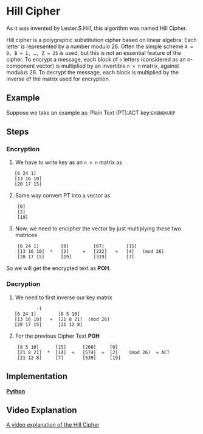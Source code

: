 # Hill Cipher

As it was invented by Lester.S.Hill, this algorithm was named Hill Cipher.

Hill cipher is a polygraphic substitution cipher based on linear algebra. Each letter is represented by a number modulo 26. Often the simple scheme `A = 0, B = 1, …, Z = 25` is used, but this is not an essential feature of the cipher. To encrypt a message, each block of `n` letters (considered as an n-component vector) is multiplied by an invertible `n × n` matrix, against modulus 26. To decrypt the message, each block is multiplied by the inverse of the matrix used for encryption.

## Example

Suppose we take an example as:
Plain Text (PT):ACT
key:`GYBNQKURP`

## Steps

### Encryption

1. We have to write key as an `n × n` matrix as

 ```
    [6 24 1]
    [13 16 10]
    [20 17 15]
```
2. Same way convert PT into a vector as

``` 
    [0]
    [2]
    [19]
```
3. Now, we need to encipher the vector by just multiplying these two matrices

```
    [6 24 1]        [0]         [67]        [15]
    [13 16 10]  *   [2]     =   [222]   ≈   [4]   (mod 26)
    [20 17 15]      [19]        [319]       [7]
```
So we will get the encrypted text as **POH**.

### Decryption

1. We need to first inverse our key matrix 
 ```
            -1 
    [6 24 1]        [8 5 10]
    [13 16 10]   ≈  [21 8 21]  (mod 26) 
    [20 17 15]      [21 12 8]
 ```
2. For the previous Cipher Text **POH**

```
    [8 5 10]      [15]      [260]     [0]
    [21 8 21]  *  [14]  ≈   [574]  ≈  [2]    (mod 26)  ≈ ACT
    [21 12 8]     [7]       [539]     [19]
```

## Implementation

[**Python**](https://github.com/TheAlgorithms/Python/blob/master/ciphers/hill_cipher.py)

## Video Explanation

[A video explanation of the Hill Cipher](https://www.youtube.com/watch?v=6T46sgty4Mk)
